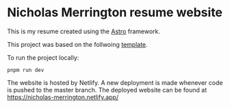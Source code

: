 # Nicholas Merrington resume website

This is my resume created using the [Astro](https://astro.build) framework.

This project was based on the follwoing [template](https://github.com/static-templates/aria).

To run the project locally:

```
pnpm run dev
```

The website is hosted by Netlify. A new deployment is made whenever code is pushed to the master branch. The deployed website can be found at https://nicholas-merrington.netlify.app/
